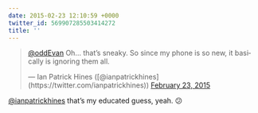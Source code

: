 ```yaml
---
date: 2015-02-23 12:10:59 +0000
twitter_id: 569907285503414272
title: ''
---
```


<blockquote class="twitter-tweet"><p lang="en" dir="ltr"><a href="https://twitter.com/oddEvan?ref_src=twsrc%5Etfw">@oddEvan</a> Oh… that’s sneaky. So since my phone is so new, it basically is ignoring them all.</p>&mdash; Ian Patrick Hines ([@ianpatrickhines](https://twitter.com/ianpatrickhines)) <a href="https://twitter.com/ianpatrickhines/status/569907170659205120?ref_src=twsrc%5Etfw">February 23, 2015</a></blockquote>
<script async src="https://platform.twitter.com/widgets.js" charset="utf-8"></script>

[@ianpatrickhines](https://twitter.com/ianpatrickhines) that’s my educated guess, yeah. 😕
